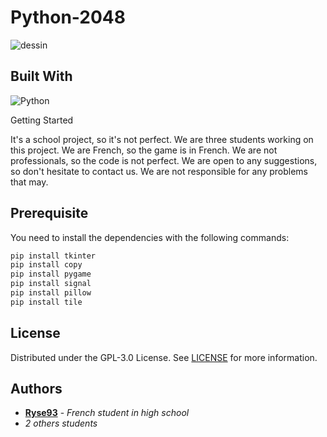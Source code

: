 # Python-2048
![dessin](https://user-images.githubusercontent.com/69793084/236804753-8ce87dbb-92a2-4d5b-bfe1-47aa6d3533ab.png)


## Built With

![Python](https://img.shields.io/badge/python-3670A0?style=for-the-badge&logo=python&logoColor=ffdd54)

Getting Started

It's a school project, so it's not perfect. We are three students working on this project. We are French, so the game is in French. We are not professionals, so the code is not perfect. We are open to any suggestions, so don't hesitate to contact us. We are not responsible for any problems that may.

## Prerequisite
You need to install the dependencies with the following commands:
```sh
pip install tkinter
pip install copy
pip install pygame
pip install signal
pip install pillow
pip install tile
```

## License

Distributed under the GPL-3.0 License. See [LICENSE](https://github.com/Ryse93/Python-2048/blob/main/LICENSE) for more information.

## Authors

* **[Ryse93](https://github.com/Ryse93)** - *French student in high school*
* *2 others students*
